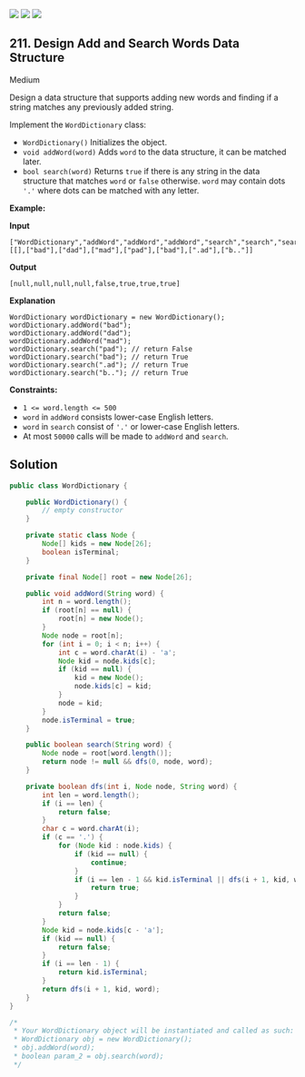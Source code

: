 [![](https://img.shields.io/github/stars/javadev/LeetCode-in-Java?label=Stars&style=flat-square)](https://github.com/javadev/LeetCode-in-Java)
[![](https://img.shields.io/github/forks/javadev/LeetCode-in-Java?label=Fork%20me%20on%20GitHub%20&style=flat-square)](https://github.com/javadev/LeetCode-in-Java/fork)
[![](https://img.shields.io/badge/-LeetCode%20in%20Kotlin-blue?style=flat-square)](https://github.com/javadev/LeetCode-in-Kotlin)

## 211\. Design Add and Search Words Data Structure

Medium

Design a data structure that supports adding new words and finding if a string matches any previously added string.

Implement the `WordDictionary` class:

*   `WordDictionary()` Initializes the object.
*   `void addWord(word)` Adds `word` to the data structure, it can be matched later.
*   `bool search(word)` Returns `true` if there is any string in the data structure that matches `word` or `false` otherwise. `word` may contain dots `'.'` where dots can be matched with any letter.

**Example:**

**Input**

    ["WordDictionary","addWord","addWord","addWord","search","search","search","search"] [[],["bad"],["dad"],["mad"],["pad"],["bad"],[".ad"],["b.."]]
    
**Output**

    [null,null,null,null,false,true,true,true]

**Explanation**

    WordDictionary wordDictionary = new WordDictionary();
    wordDictionary.addWord("bad");
    wordDictionary.addWord("dad");
    wordDictionary.addWord("mad");
    wordDictionary.search("pad"); // return False
    wordDictionary.search("bad"); // return True
    wordDictionary.search(".ad"); // return True
    wordDictionary.search("b.."); // return True 

**Constraints:**

*   `1 <= word.length <= 500`
*   `word` in `addWord` consists lower-case English letters.
*   `word` in `search` consist of `'.'` or lower-case English letters.
*   At most `50000` calls will be made to `addWord` and `search`.

## Solution

```java
public class WordDictionary {

    public WordDictionary() {
        // empty constructor
    }

    private static class Node {
        Node[] kids = new Node[26];
        boolean isTerminal;
    }

    private final Node[] root = new Node[26];

    public void addWord(String word) {
        int n = word.length();
        if (root[n] == null) {
            root[n] = new Node();
        }
        Node node = root[n];
        for (int i = 0; i < n; i++) {
            int c = word.charAt(i) - 'a';
            Node kid = node.kids[c];
            if (kid == null) {
                kid = new Node();
                node.kids[c] = kid;
            }
            node = kid;
        }
        node.isTerminal = true;
    }

    public boolean search(String word) {
        Node node = root[word.length()];
        return node != null && dfs(0, node, word);
    }

    private boolean dfs(int i, Node node, String word) {
        int len = word.length();
        if (i == len) {
            return false;
        }
        char c = word.charAt(i);
        if (c == '.') {
            for (Node kid : node.kids) {
                if (kid == null) {
                    continue;
                }
                if (i == len - 1 && kid.isTerminal || dfs(i + 1, kid, word)) {
                    return true;
                }
            }
            return false;
        }
        Node kid = node.kids[c - 'a'];
        if (kid == null) {
            return false;
        }
        if (i == len - 1) {
            return kid.isTerminal;
        }
        return dfs(i + 1, kid, word);
    }
}

/*
 * Your WordDictionary object will be instantiated and called as such:
 * WordDictionary obj = new WordDictionary();
 * obj.addWord(word);
 * boolean param_2 = obj.search(word);
 */
```